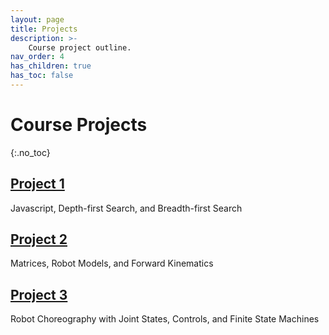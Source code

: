 ```yaml
---
layout: page
title: Projects
description: >-
    Course project outline.
nav_order: 4
has_children: true
has_toc: false
---
```


# Course Projects
{:.no_toc}

<!-- ## Table of contents
{: .no_toc .text-delta }

1. TOC
{:toc}

--- -->

## [Project 1](/CSCI5551-Spr24/projects/project1/)

Javascript, Depth-first Search, and Breadth-first Search

## [Project 2](/CSCI5551-Spr24/projects/project2/)

Matrices, Robot Models, and Forward Kinematics

## [Project 3](/CSCI5551-Spr24/projects/project3/)

Robot Choreography with Joint States, Controls, and Finite State Machines
